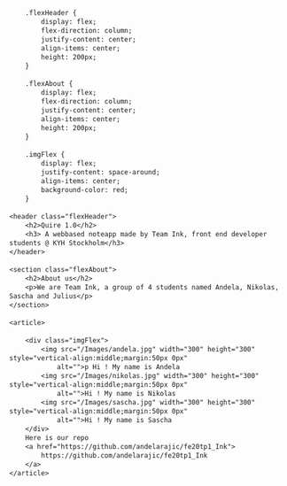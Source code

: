 
        .flexHeader {
            display: flex;
            flex-direction: column;
            justify-content: center;
            align-items: center;
            height: 200px;
        }

        .flexAbout {
            display: flex;
            flex-direction: column;
            justify-content: center;
            align-items: center;
            height: 200px;
        }

        .imgFlex {
            display: flex;
            justify-content: space-around;
            align-items: center;
            background-color: red;
        }
   
    <header class="flexHeader">
        <h2>Quire 1.0</h2>
        <h3> A webbased noteapp made by Team Ink, front end developer students @ KYH Stockholm</h3>
    </header>

    <section class="flexAbout">
        <h2>About us</h2>
        <p>We are Team Ink, a group of 4 students named Andela, Nikolas, Sascha and Julius</p>
    </section>

    <article>

        <div class="imgFlex">
            <img src="/Images/andela.jpg" width="300" height="300" style="vertical-align:middle;margin:50px 0px"
                alt="">p Hi ! My name is Andela
            <img src="/Images/nikolas.jpg" width="300" height="300" style="vertical-align:middle;margin:50px 0px"
                alt="">Hi ! My name is Nikolas
            <img src="/Images/sascha.jpg" width="300" height="300" style="vertical-align:middle;margin:50px 0px"
                alt="">Hi ! My name is Sascha
        </div>
        Here is our repo
        <a href="https://github.com/andelarajic/fe20tp1_Ink">
            https://github.com/andelarajic/fe20tp1_Ink
        </a>
    </article>

